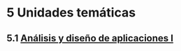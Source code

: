 # 5 Unidades temáticas

## 5.1 [Análisis y diseño de aplicaciones I](./5_1__Analisis_y_diseno_de_aplicaciones_I.md)
